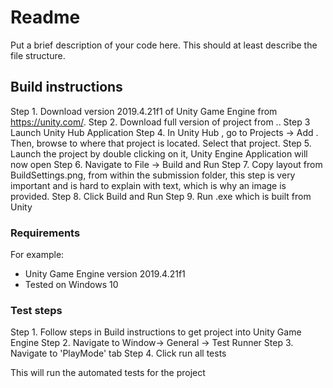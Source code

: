# Readme

Put a brief description of your code here. This should at least describe the file structure.

## Build instructions

Step 1. Download version 2019.4.21f1 of Unity Game Engine from https://unity.com/.
Step 2. Download full version of project from ..
Step 3 Launch Unity Hub Application
Step 4. In Unity Hub , go to Projects -> Add . Then, browse to where that project is located. Select that project.
Step 5. Launch the project by double clicking on it, Unity Engine Application will now open
Step 6. Navigate to  File -> Build and Run 
Step 7. Copy layout from BuildSettings.png, from within the submission folder, this step is very important and
is hard to explain with text, which is why an image is provided.
Step 8. Click Build and Run
Step 9. Run .exe which is built from Unity

### Requirements

For example:

* Unity Game Engine version 2019.4.21f1 
* Tested on Windows 10


### Test steps

Step 1. Follow steps in Build instructions to get project into Unity Game Engine
Step 2. Navigate to Window-> General -> Test Runner
Step 3. Navigate to 'PlayMode' tab
Step 4. Click run all tests

This will run the automated tests for the project


